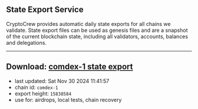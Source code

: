 ## State Export Service
CryptoCrew provides automatic daily state exports for all chains we validate. State export files can be used as genesis files and are a snapshot of the current blockchain state, including all validators, accounts, balances and delegations.

---
**Download: [comdex-1 state export](https://dl-eu2.ccvalidators.com/SERVICE/comdex/comdex-1_export_15838584.json)**
---

- last updated: Sat Nov 30 2024 11:41:57
- chain id: `comdex-1`
- export height: `15838584`
- use for: airdrops, local tests, chain recovery
